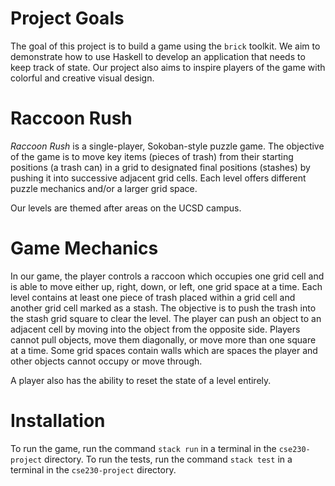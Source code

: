 # Project Goals
The goal of this project is to build a game using the `brick` toolkit. We aim to demonstrate how to use Haskell to develop an application that needs to keep track of state. Our project also aims to inspire players of the game with colorful and creative visual design.

# Raccoon Rush

*Raccoon Rush* is a single-player, Sokoban-style puzzle game. The objective of the game is to move key items (pieces of trash) from their starting positions (a trash can) in a grid to designated final positions (stashes) by pushing it into successive adjacent grid cells. Each level offers different puzzle mechanics and/or a larger grid space.

Our levels are themed after areas on the UCSD campus.

# Game Mechanics

In our game, the player controls a raccoon which occupies one grid cell and is able to move either up, right, down, or left, one grid space at a time. Each level contains at least one piece of trash placed within a grid cell and another grid cell marked as a stash. The objective is to push the trash into the stash grid square to clear the level. The player can push an object to an adjacent cell by moving into the object from the opposite side. Players cannot pull objects, move them diagonally, or move more than one square at a time. Some grid spaces contain walls which are spaces the player and other objects cannot occupy or move through. 

A player also has the ability to reset the state of a level entirely.

# Installation
To run the game, run the command `stack run` in a terminal in the `cse230-project` directory.
To run the tests, run the command `stack test` in a terminal in the `cse230-project` directory.
